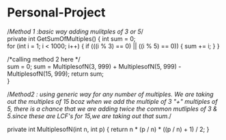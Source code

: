 # Personal-Project



/*Method 1 :basic way adding mulitples of 3 or 5*/             
 private int GetSumOfMultiples()
 {
     int sum = 0;      
     for (int i = 1; i < 1000; i++)
     {
         if (((i % 3) == 0) || ((i % 5) == 0))
         {
             sum += i;
         }
     }
             
  /*calling method 2 here */           
      sum = 0;
      sum = MultiplesofN(3, 999) + MultiplesofN(5, 999) - MultiplesofN(15, 999);
      return sum;   
  }

/*Method2 : using generic way for any number of multiples. We are taking out the multiples of 15 bcoz when we add the multiple of 3 "+" multiples of 5, there is a chance that we are adding twice the common mutliples of 3 & 5.since these are LCF's for 15,we are taking out that sum.*/      
  
private int MultiplesofN(int n, int p)
{
    return n * (p / n) * ((p / n) + 1) / 2;
}

